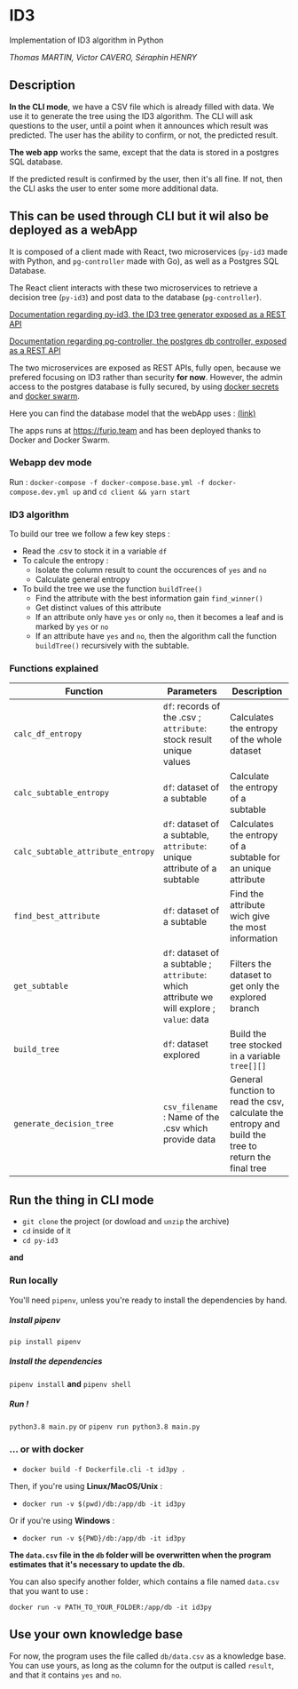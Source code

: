 # ID3
Implementation of ID3 algorithm in Python

*Thomas MARTIN, Victor CAVERO, Séraphin HENRY*

## Description

**In the CLI mode**, we have a CSV file which is already filled with data. We use it to generate the tree using the ID3 algorithm.
The CLI will ask questions to the user, until a point when it announces which result was predicted. The user has the ability to confirm, or not, the predicted result.

**The web app** works the same, except that the data is stored in a postgres SQL database.

If the predicted result is confirmed by the user, then it's all fine.
If not, then the CLI asks the user to enter some more additional data.

## This can be used through CLI but it wil also be deployed as a webApp

It is composed of a client made with React, two microservices (`py-id3` made with Python, and `pg-controller` made with Go), as well as a Postgres SQL Database.

The React client interacts with these two microservices to retrieve a decision tree (`py-id3`) and post data to the database (`pg-controller`).

[Documentation regarding py-id3, the ID3 tree generator exposed as a REST API](./py-id3/Readme.md)

[Documentation regarding pg-controller, the postgres db controller, exposed as a REST API](./pg_controller/Readme.md)

The two microservices are exposed as REST APIs, fully open, because we prefered focusing on ID3 rather than security **for now**.
However, the admin access to the postgres database is fully secured, by using [docker secrets](https://docs.docker.com/engine/swarm/secrets/) and [docker swarm](https://docs.docker.com/engine/swarm/).

Here you can find the database model that the webApp uses : [(link)](DB_MODEL.md)

The apps runs at https://furio.team and has been deployed thanks to Docker and Docker Swarm.

### Webapp dev mode

Run : `docker-compose -f docker-compose.base.yml -f docker-compose.dev.yml up` and `cd client && yarn start`

### ID3 algorithm

To build our tree we follow a few key steps :
- Read the .csv to stock it in a variable `df`
- To calcule the entropy :
    - Isolate the column result to count the occurences of `yes` and  `no`
    - Calculate general entropy
- To build the tree we use the function `buildTree()`
    -  Find the attribute with the best information gain `find_winner()`
    - Get distinct values of this attribute
    - If an attribute only have `yes` or only `no`, then it becomes a leaf and is marked by `yes` or `no`
    - If an attribute have `yes` and `no`, then the algorithm call the function `buildTree()` recursively with the subtable.

### Functions explained

|Function|Parameters|Description|
|---|---|---|
|`calc_df_entropy`|`df`: records of the .csv ; `attribute`: stock result unique values|Calculates the entropy of the whole dataset|
|`calc_subtable_entropy`|`df`: dataset of a subtable|Calculate the entropy of a subtable|
|`calc_subtable_attribute_entropy`|`df`: dataset of a subtable, `attribute`: unique attribute of a subtable|Calculates the entropy of a subtable for an unique attribute|
|`find_best_attribute`|`df`: dataset of a subtable|Find the attribute wich give the most information|
|`get_subtable`|`df`: dataset of a subtable ; `attribute`: which attribute we will explore ; `value`: data|Filters the dataset to get only the explored branch|
|`build_tree`|`df`: dataset explored | Build the tree stocked in a variable `tree[][]`|
|`generate_decision_tree`|`csv_filename` : Name of the .csv which provide data| General function to read the csv, calculate the entropy and build the tree to return the final tree|

## Run the thing in CLI mode

- `git clone` the project (or dowload and `unzip` the archive)
- `cd` inside of it
- `cd py-id3`

**and**

### Run locally

You'll need `pipenv`, unless you're ready to install the dependencies by hand.

##### Install pipenv

`pip install pipenv`

##### Install the dependencies

`pipenv install` **and** `pipenv shell`

##### Run !

`python3.8 main.py` or `pipenv run python3.8 main.py`

### ... or with docker

- `docker build -f Dockerfile.cli -t id3py .`

Then, if you're using **Linux/MacOS/Unix** :
- `docker run -v $(pwd)/db:/app/db -it id3py`

Or if you're using **Windows** :

- `docker run -v ${PWD}/db:/app/db -it id3py`

**The `data.csv` file in the `db` folder will be overwritten when the program estimates that it's necessary to update the db.**

You can also specify another folder, which contains a file named `data.csv` that you want to use :

`docker run -v PATH_TO_YOUR_FOLDER:/app/db -it id3py`

## Use your own knowledge base

For now, the program uses the file called `db/data.csv` as a knowledge base.
You can use yours, as long as the column for the output is called `result`, and that it contains `yes` and `no`.